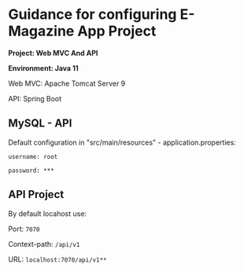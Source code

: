 # Guidance for configuring E-Magazine App Project

**Project: Web MVC And API**

**Environment: Java 11**

Web MVC: Apache Tomcat Server 9

API: Spring Boot

## MySQL - API
Default configuration in "src/main/resources" - application.properties:

`username: root`

`password: ***`


## API Project
By default locahost use:

Port: `7070` 

Context-path: `/api/v1`

URL: `localhost:7070/api/v1**`